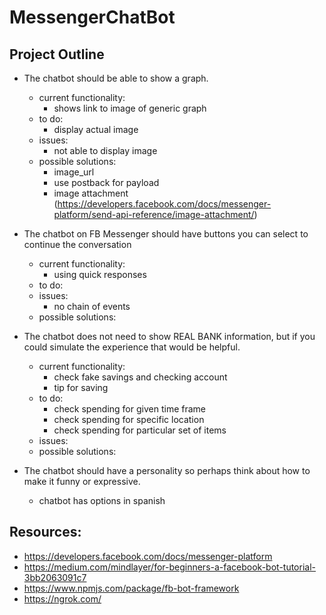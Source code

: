 # MessengerChatBot

## Project Outline
- The chatbot should be able to show a graph.
    - current functionality:
        - shows link to image of generic graph
    - to do:
        - display actual image
    - issues:
        - not able to display image
    - possible solutions:
        - image_url
        - use postback for payload
        - image attachment (https://developers.facebook.com/docs/messenger-platform/send-api-reference/image-attachment/)

- The chatbot on FB Messenger should have buttons you can select to continue the conversation
    - current functionality:
      - using quick responses
    - to do:
    - issues:
        - no chain of events
    - possible solutions:

- The chatbot does not need to show REAL BANK information, but if you could simulate the experience that would be helpful.
    - current functionality:
        - check fake savings and checking account
        - tip for saving
    - to do:
        - check spending for given time frame
        - check spending for specific location
        - check spending for particular set of items
    - issues:
    - possible solutions:


- The chatbot should have a personality so perhaps think about how to make it funny or expressive.
    - chatbot has options in spanish

## Resources:
- https://developers.facebook.com/docs/messenger-platform
- https://medium.com/mindlayer/for-beginners-a-facebook-bot-tutorial-3bb2063091c7
- https://www.npmjs.com/package/fb-bot-framework
- https://ngrok.com/
